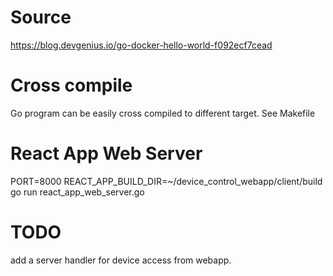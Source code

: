 # Source 
https://blog.devgenius.io/go-docker-hello-world-f092ecf7cead

# Cross compile
Go program can be easily cross compiled to different target.
See Makefile

# React App Web Server
 PORT=8000 REACT_APP_BUILD_DIR=~/device_control_webapp/client/build go run react_app_web_server.go 

# TODO 
add a server handler for device access from webapp.
